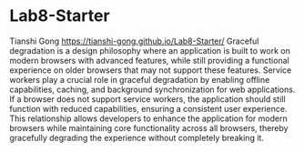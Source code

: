 # Lab8-Starter
Tianshi Gong
https://tianshi-gong.github.io/Lab8-Starter/
Graceful degradation is a design philosophy where an application is built to work on modern browsers with advanced features, while still providing a functional experience on older browsers that may not support these features. Service workers play a crucial role in graceful degradation by enabling offline capabilities, caching, and background synchronization for web applications. If a browser does not support service workers, the application should still function with reduced capabilities, ensuring a consistent user experience. This relationship allows developers to enhance the application for modern browsers while maintaining core functionality across all browsers, thereby gracefully degrading the experience without completely breaking it.